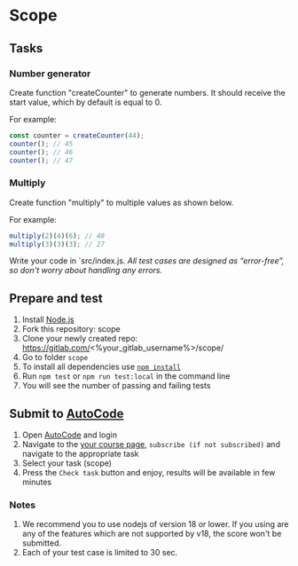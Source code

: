 # Scope

## Tasks

### Number generator
Create function "createCounter" to generate numbers. It should receive the start value, which by default is equal to 0.

For example:
```js
const counter = createCounter(44);
counter(); // 45
counter(); // 46
counter(); // 47
```

### Multiply
Create function "multiply" to multiple values as shown below.

For example:
```js
multiply(2)(4)(6); // 48
multiply(3)(3)(3); // 27 
```


Write your code in `src/index.js.
*All test cases are designed as “error-free”, so don't worry about handling any errors.*

## Prepare and test
1. Install [Node.js](https://nodejs.org/en/download/)   
2. Fork this repository: scope
3. Clone your newly created repo: https://gitlab.com/<%your_gitlab_username%>/scope/  
4. Go to folder `scope`  
5. To install all dependencies use [`npm install`](https://docs.npmjs.com/cli/install)  
6. Run `npm test` or `npm run test:local` in the command line  
7. You will see the number of passing and failing tests

## Submit to [AutoCode](https://autocode.lab.epam.com/)
1. Open [AutoCode](https://autocode.lab.epam.com/) and login
2. Navigate to the [your course page](https://autocode.lab.epam.com/student/group/80), `subscribe (if not subscribed)` and navigate to the appropriate task 
3. Select your task (scope)
4. Press the `Check task` button and enjoy, results will be available in few minutes

### Notes
1. We recommend you to use nodejs of version 18 or lower. If you using are any of the features which are not supported by v18, the score won't be submitted.
2. Each of your test case is limited to 30 sec.

